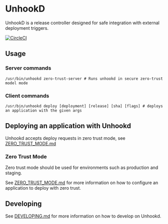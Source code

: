 # UnhookD

UnhookD is a release controller designed for safe integration with external deployment triggers.

[![CircleCI](https://circleci.com/gh/unhookd/unctl.svg?style=svg)](https://circleci.com/gh/unhookd/unctl)

## Usage
### Server commands
```
/usr/bin/unhookd zero-trust-server # Runs unhookd in secure zero-trust model mode
```

### Client commands

```
/usr/bin/unhookd deploy [deployment] [release] [sha] [flags] # deploys an application with the given args
```

## Deploying an application with Unhookd
Unhookd accepts deploy requests in zero trust mode, see [ZERO_TRUST_MODE.md](./ZERO_TRUST_MODE.md)  

### Zero Trust Mode
Zero trust mode should be used for environments such as production and staging.

See [ZERO_TRUST_MODE.md](./ZERO_TRUST_MODE.md) for more information on how to configure an application to deploy with zero trust.

## Developing
See [DEVELOPING.md](./DEVELOPING.md) for more information on how to develop on Unhookd.

